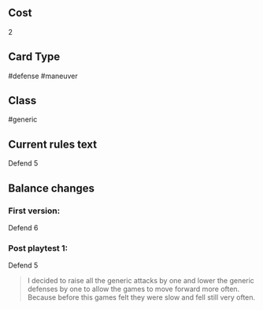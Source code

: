## Cost
2
## Card Type
#defense #maneuver 
## Class
#generic 
## Current rules text
Defend 5
## Balance changes
### First version:
Defend 6
### Post playtest 1:
Defend 5
> I decided to raise all the generic attacks by one and lower the generic defenses by one to allow the games to move forward more often. Because before this games felt they were slow and fell still very often.